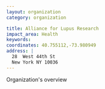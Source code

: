 ```yaml
---
layout: organization
category: organization

title: Alliance for Lupus Research
impact_area: Health
keywords: 
coordinates: 40.755112,-73.980949
address: |
  28  West 44th St
  New York NY 10036
---
```

Organization's overview
